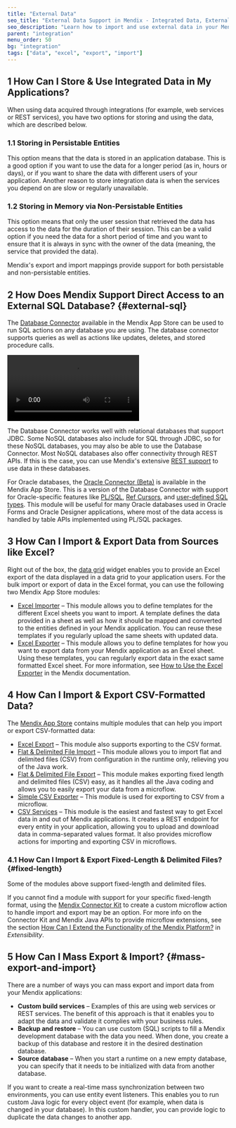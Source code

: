 ```yaml
---
title: "External Data"
seo_title: "External Data Support in Mendix - Integrated Data, External Databases, Excel, CSV Formats"
seo_description: "Learn how to import and use external data in your Mendix application such as from Excel, SQL databases, and CSV files from the official evaluation guide."
parent: "integration"
menu_order: 50
bg: "integration"
tags: ["data", "excel", "export", "import"]
---
```


## 1 How Can I Store & Use Integrated Data in My Applications?

When using data acquired through integrations (for example, web services or REST services), you have two options for storing and using the data, which are described below.

### 1.1 Storing in Persistable Entities

This option means that the data is stored in an application database. This is a good option if you want to use the data for a longer period (as in, hours or days), or if you want to share the data with different users of your application. Another reason to store integration data is when the services you depend on are slow or regularly unavailable.

### 1.2 Storing in Memory via Non-Persistable Entities

This option means that only the user session that retrieved the data has access to the data for the duration of their session. This can be a valid option if you need the data for a short period of time and you want to ensure that it is always in sync with the owner of the data (meaning, the service that provided the data).

Mendix's export and import mappings provide support for both persistable and non-persistable entities.

## 2 How Does Mendix Support Direct Access to an External SQL Database? {#external-sql}

The [Database Connector](https://appstore.home.mendix.com/link/app/2888/) available in the Mendix App Store can be used to run SQL actions on any database you are using. The database connector supports queries as well as actions like updates, deletes, and stored procedure calls.

<video controls src="attachments/DM_DragSQLStatement.mp4">VIDEO</video>

The Database Connector works well with relational databases that support JDBC. Some NoSQL databases also include for SQL through JDBC, so for these NoSQL databases, you may also be able to use the Database Connector. Most NoSQL databases also offer connectivity through REST APIs. If this is the case, you can use Mendix's extensive [REST support](service-consumption#consume-rest-api) to use data in these databases.

For Oracle databases, the [Oracle Connector (Beta)](https://appstore.home.mendix.com/link/app/8683/) is available in the Mendix App Store. This is a version of the Database Connector with support for Oracle-specific features like [PL/SQL](http://www.oracle.com/technetwork/database/features/plsql/index.html), [Ref Cursors](https://docs.oracle.com/cd/E17781_01/appdev.112/e18751/procedures_plsql.htm#TDPNG60040), and [user-defined SQL types](https://docs.oracle.com/database/121/ADOBJ/adobjmng.htm#ADOBJ7651). This module will be useful for many Oracle databases used in Oracle Forms and Oracle Designer applications, where most of the data access is handled by table APIs implemented using PL/SQL packages.

## 3 How Can I Import & Export Data from Sources like Excel?

Right out of the box, the [data grid](https://docs.mendix.com/refguide/data-grid) widget enables you to provide an Excel export of the data displayed in a data grid to your application users. For the bulk import or export of data in the Excel format, you can use the following two Mendix App Store modules:

* [Excel Importer](https://appstore.home.mendix.com/link/app/72/) – This module allows you to define templates for the different Excel sheets you want to import. A template defines the data provided in a sheet as well as how it should be mapped and converted to the entities defined in your Mendix application. You can reuse these templates if you regularly upload the same sheets with updated data.
* [Excel Exporter](https://appstore.home.mendix.com/link/app/726/) – This module allows you to define templates for how you want to export data from your Mendix application as an Excel sheet. Using these templates, you can regularly export data in the exact same formatted Excel sheet. For more information, see [How to Use the Excel Exporter](https://docs.mendix.com/howto/integration/using-the-excel-exporter) in the Mendix documentation.

## 4 How Can I Import & Export CSV-Formatted Data?

The [Mendix App Store](https://appstore.home.mendix.com) contains multiple modules that can help you import or export CSV-formatted data:

* [Excel Export](https://appstore.home.mendix.com/link/app/726/Mendix/Excel-exporter) – This module also supports exporting to the CSV format.
* [Flat & Delimited File Import](https://appstore.home.mendix.com/link/app/429/Erwin-'t-Hoen/Flat-&-delimited-file-import) – This module allows you to import flat and delimited files (CSV) from configuration in the runtime only, relieving you of the Java work.
* [Flat & Delimited File Export](https://appstore.home.mendix.com/link/app/432/Erwin-'t-Hoen/Flat-&-Delimited-File-Export) – This module makes exporting fixed length and delimited files (CSV) easy, as it handles all the Java coding and allows you to easily export your data from a microflow.
* [Simple CSV Exporter](https://appstore.home.mendix.com/link/app/1573/Appronto/Simple-CSV-Exporter) – This module is used for exporting to CSV from a microflow.
* [CSV Services](https://appstore.home.mendix.com/link/app/1911/Mendix/CsvServices) – This module is the easiest and fastest way to get Excel data in and out of Mendix applications. It creates a REST endpoint for every entity in your application, allowing you to upload and download data in comma-separated values format. It also provides microflow actions for importing and exporting CSV in microflows.

### 4.1 How Can I Import & Export Fixed-Length & Delimited Files? {#fixed-length}

Some of the modules above support fixed-length and delimited files.

If you cannot find a module with support for your specific fixed-length format, using the [Mendix Connector Kit](https://www.mendix.com/blog/introducing-mendix-connector-kit/) to create a custom microflow action to handle import and export may be an option. For more info on the Connector Kit and Mendix Java APIs to provide microflow extensions, see the section [How Can I Extend the Functionality of the Mendix Platform?](../enterprise-capabilities/extensibility#extend-functionality) in *Extensibility*.

## 5 How Can I Mass Export & Import? {#mass-export-and-import}

There are a number of ways you can mass export and import data from your Mendix applications:

* **Custom build services** – Examples of this are using web services or REST services. The benefit of this approach is that it enables you to adapt the data and validate it complies with your business rules.
* **Backup and restore** – You can use custom (SQL) scripts to fill a Mendix development database with the data you need. When done, you create a backup of this database and restore it in the desired destination database.
* **Source database** – When you start a runtime on a new empty database, you can specify that it needs to be initialized with data from another database.

If you want to create a real-time mass synchronization between two environments, you can use entity event listeners. This enables you to run custom Java logic for every object event (for example, when data is changed in your database). In this custom handler, you can provide logic to duplicate the data changes to another app.
